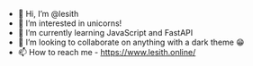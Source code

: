 - 👋 Hi, I’m @lesith
- 👀 I’m interested in unicorns!
- 🌱 I’m currently learning JavaScript and FastAPI
- 💞️ I’m looking to collaborate on anything with a dark theme 😁
- 📫 How to reach me - https://www.lesith.online/

<!---
lesith/lesith is a ✨ special ✨ repository because its `README.md` (this file) appears on your GitHub profile.
You can click the Preview link to take a look at your changes.
--->
